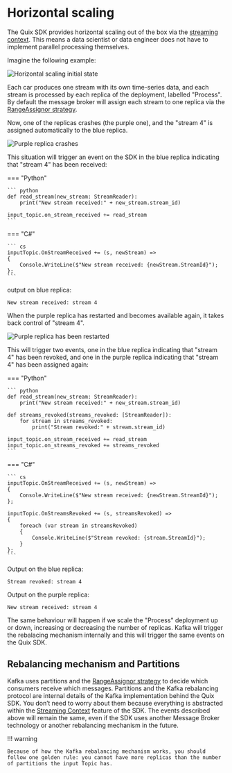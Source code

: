 # Horizontal scaling

The Quix SDK provides horizontal scaling out of the box via the
[streaming context](/sdk/features/streaming-context). This means a data
scientist or data engineer does not have to implement parallel
processing themselves.

Imagine the following example:

![Horizontal scaling initial state](../images/QuixHorizontalScaling1.png)

Each car produces one stream with its own time-series data, and each
stream is processed by each replica of the deployment, labelled
"Process". By default the message broker will assign each stream to one
replica via the [RangeAssignor
strategy](https://kafka.apache.org/23/javadoc/org/apache/kafka/clients/consumer/RangeAssignor.html).

Now, one of the replicas crashes (the purple one), and the "stream 4" is
assigned automatically to the blue replica.

![Purple replica crashes](../images/QuixHorizontalScaling2.png)

This situation will trigger an event on the SDK in the blue replica
indicating that "stream 4" has been received:



=== "Python"
    
    ``` python
    def read_stream(new_stream: StreamReader):
        print("New stream received:" + new_stream.stream_id)
    
    input_topic.on_stream_received += read_stream
    ```

=== "C\#"
    
    ``` cs
    inputTopic.OnStreamReceived += (s, newStream) =>
    {
        Console.WriteLine($"New stream received: {newStream.StreamId}");
    };
    ```

output on blue replica:

``` console
New stream received: stream 4
```

When the purple replica has restarted and becomes available again, it
takes back control of "stream 4".

![Purple replica has been restarted](../images/QuixHorizontalScaling3.png)

This will trigger two events, one in the blue replica indicating that
"stream 4" has been revoked, and one in the purple replica indicating
that "stream 4" has been assigned again:



=== "Python"
    
    ``` python
    def read_stream(new_stream: StreamReader):
        print("New stream received:" + new_stream.stream_id)
    
    def streams_revoked(streams_revoked: [StreamReader]):
        for stream in streams_revoked:
            print("Stream revoked:" + stream.stream_id)
    
    input_topic.on_stream_received += read_stream
    input_topic.on_streams_revoked += streams_revoked
    ```

=== "C\#"
    
    ``` cs
    inputTopic.OnStreamReceived += (s, newStream) =>
    {
        Console.WriteLine($"New stream received: {newStream.StreamId}");
    };
    
    inputTopic.OnStreamsRevoked += (s, streamsRevoked) =>
    {
        foreach (var stream in streamsRevoked)
        {
            Console.WriteLine($"Stream revoked: {stream.StreamId}");
        }
    };
    ```

Output on the blue replica:

``` console
Stream revoked: stream 4
```

Output on the purple replica:

``` console
New stream received: stream 4
```

The same behaviour will happen if we scale the "Process" deployment up
or down, increasing or decreasing the number of replicas. Kafka will
trigger the rebalacing mechanism internally and this will trigger the
same events on the Quix SDK.

## Rebalancing mechanism and Partitions

Kafka uses partitions and the [RangeAssignor
strategy](https://kafka.apache.org/23/javadoc/org/apache/kafka/clients/consumer/RangeAssignor.html)
to decide which consumers receive which messages. Partitions and the
Kafka rebalancing protocol are internal details of the Kafka
implementation behind the Quix SDK. You don’t need to worry about them
because everything is abstracted within the [Streaming
Context](/sdk/features/streaming-context) feature of the SDK. The
events described above will remain the same, even if the SDK uses
another Message Broker technology or another rebalancing mechanism in
the future.

!!! warning

	Because of how the Kafka rebalancing mechanism works, you should follow one golden rule: you cannot have more replicas than the number of partitions the input Topic has.
